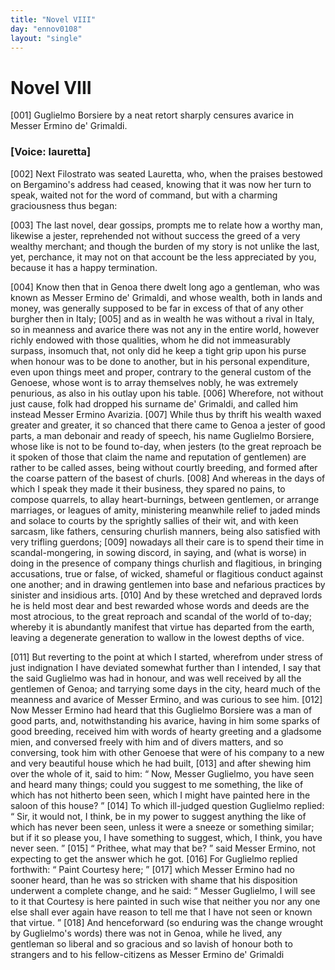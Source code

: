 ```yaml
---
title: "Novel VIII"
day: "ennov0108"
layout: "single"
---
```

<div id="nov0108" type="novella" who="lauretta">
 <h1>
  Novel VIII
 </h1>
 <argument>
  <p>
   <a name="p01080001">
    [001]
   </a>
   Guglielmo Borsiere by a neat retort sharply censures
 avarice in Messer Ermino de' Grimaldi.
  </p>
 </argument>
 <p>
  <h3>
   [Voice: lauretta]
  </h3>
 </p>
 <div3 type="commentary" who="author">
  <p>
   <a name="p01080002">
    [002]
   </a>
   Next
   Filostrato was seated Lauretta, who, when the praises
 bestowed on Bergamino's address had ceased, knowing that it was
 now her turn to speak, waited not for the word of command, but
 with a charming graciousness thus began:
  </p>
 </div3>
 <div3 type="commentary" who="lauretta">
  <p>
   <a name="p01080003">
    [003]
   </a>
   The last novel, dear gossips, prompts me to relate how a worthy
 man, likewise a jester, reprehended not without success the greed
 of a very wealthy merchant; and though the burden of my story
 is not unlike the last, yet, perchance, it may not on that account
 be the less appreciated by you, because it has a happy termination.
  </p>
 </div3>
 <p>
  <a name="p01080004">
   [004]
  </a>
  Know then that in Genoa there dwelt long ago a gentleman,
 who was known as Messer Ermino de' Grimaldi, and whose wealth,
 both in lands and money, was generally supposed to be far in excess
 of that of any other burgher then in Italy;
  <a name="p01080005">
   [005]
  </a>
  and as in wealth he was
 without a rival in Italy, so in meanness and avarice there was not
 any in the entire world, however richly endowed with those qualities,
 whom he did not immeasurably surpass, insomuch that, not only
 did he keep a tight grip upon his purse when honour was to be done
 to another, but in his personal expenditure, even upon things meet
 and proper, contrary to the general custom of the Genoese, whose
 wont is to array themselves nobly, he was extremely penurious, as
 also in his outlay upon his table.
  <a name="p01080006">
   [006]
  </a>
  Wherefore, not without just cause,
 folk had dropped his surname de' Grimaldi, and called him instead
 Messer Ermino Avarizia.
  <a name="p01080007">
   [007]
  </a>
  While thus by thrift his wealth waxed
 greater and greater, it so chanced that there came to Genoa a jester
 of good parts, a man debonair and ready of speech, his name
 Guglielmo Borsiere, whose like is not to be found to-day, when
  jesters (to the great reproach be it spoken of those that claim the
 name and reputation of gentlemen) are rather to be called asses,
 being without courtly breeding, and formed after the coarse pattern
 of the basest of churls.
  <a name="p01080008">
   [008]
  </a>
  And whereas in the days of which I speak
 they made it their business, they spared no pains, to compose quarrels,
 to allay heart-burnings, between gentlemen, or arrange marriages, or
 leagues of amity, ministering meanwhile relief to jaded minds and
 solace to courts by the sprightly sallies of their wit, and with keen
 sarcasm, like fathers, censuring churlish manners, being also satisfied
 with very trifling guerdons;
  <a name="p01080009">
   [009]
  </a>
  nowadays all their care is to spend their
 time in scandal-mongering, in sowing discord, in saying, and (what
 is worse) in doing in the presence of company things churlish and
 flagitious, in bringing accusations, true or false, of wicked, shameful
 or flagitious conduct against one another; and in drawing gentlemen
 into base and nefarious practices by sinister and insidious arts.
  <a name="p01080010">
   [010]
  </a>
  And
 by these wretched and depraved lords he is held most dear and best
 rewarded whose words and deeds are the most atrocious, to the
 great reproach and scandal of the world of to-day; whereby it is
 abundantly manifest that virtue has departed from the earth, leaving
 a degenerate generation to wallow in the lowest depths of vice.
 </p>
 <p>
  <a name="p01080011">
   [011]
  </a>
  But reverting to the point at which I started, wherefrom under
 stress of just indignation I have deviated somewhat further than I
 intended, I say that the said Guglielmo was had in honour, and was
 well received by all the gentlemen of Genoa; and tarrying some
 days in the city, heard much of the meanness and avarice of Messer
 Ermino, and was curious to see him.
  <a name="p01080012">
   [012]
  </a>
  Now Messer Ermino had
 heard that this Guglielmo Borsiere was a man of good parts, and,
 notwithstanding his avarice, having in him some sparks of good
 breeding, received him with words of hearty greeting and a gladsome
 mien, and conversed freely with him and of divers matters, and so
 conversing, took him with other Genoese that were of his company
 to a new and very beautiful house which he had built,
  <a name="p01080013">
   [013]
  </a>
  and after
 shewing him over the whole of it, said to him:
  <q direct="unspecified">
   Now, Messer
 Guglielmo, you have seen and heard many things; could you suggest
 to me something, the like of which has not hitherto been seen,
 which I might have painted here in the saloon of this house?
  </q>
  <a name="p01080014">
   [014]
  </a>
  To
 which ill-judged question Guglielmo replied:
  <q direct="unspecified">
   Sir, it would not, I
 think, be in my power to suggest anything the like of which has
   never been seen, unless it were a sneeze or something similar; but
 if it so please you, I have something to suggest, which, I think, you
 have never seen.
  </q>
  <a name="p01080015">
   [015]
  </a>
  <q direct="unspecified">
   Prithee, what may that be?
  </q>
  said Messer
 Ermino, not expecting to get the answer which he got.
  <a name="p01080016">
   [016]
  </a>
  For
 Guglielmo replied forthwith:
  <q direct="unspecified">
   Paint Courtesy here;
  </q>
  <a name="p01080017">
   [017]
  </a>
  which Messer
 Ermino had no sooner heard, than he was so stricken with shame
 that his disposition underwent a complete change, and he said:
  <q direct="unspecified">
   Messer Guglielmo, I will see to it that Courtesy is here painted
 in such wise that neither you nor any one else shall ever again have
 reason to tell me that I have not seen or known that virtue.
  </q>
  <a name="p01080018">
   [018]
  </a>
  And
 henceforward (so enduring was the change wrought by Guglielmo's
 words) there was not in Genoa, while he lived, any gentleman so
 liberal and so gracious and so lavish of honour both to strangers and
 to his fellow-citizens as Messer Ermino de' Grimaldi
 </p>
</div>
